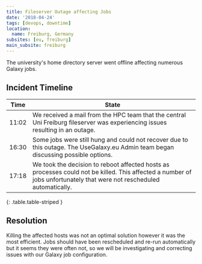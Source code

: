 ```yaml
---
title: Fileserver Outage affecting Jobs
date: '2018-04-24'
tags: [devops, downtime]
location:
  name: Freiburg, Germany
subsites: [eu, freiburg]
main_subsite: freiburg
---
```


The university's home directory server went offline affecting numerous Galaxy jobs.

## Incident Timeline

Time  | State
---   | ---
11:02 | We received a mail from the HPC team that the central Uni Freiburg fileserver was experiencing issues resulting in an outage.
16:30 | Some jobs were still hung and could not recover due to this outage. The UseGalaxy.eu Admin team began discussing possible options.
17:18 | We took the decision to reboot affected hosts as processes could not be killed. This affected a number of jobs unfortunately that were not rescheduled automatically.
{: .table.table-striped }

## Resolution

Killing the affected hosts was not an optimal solution however it was the most
efficient. Jobs should have been rescheduled and re-run automatically but it
seems they were often not, so we will be investigating and correcting issues
with our Galaxy job configuration.

